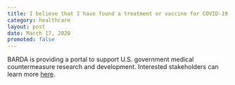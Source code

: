 ```yaml
---
title: I believe that I have found a treatment or vaccine for COVID-19. Is CDC the best place to submit my idea?
category: healthcare
layout: post
date: March 17, 2020
promoted: false
---
```


BARDA is providing a portal to support U.S. government medical countermeasure research and development. Interested stakeholders can learn more [here](https://medicalcountermeasures.gov/app/barda/coronavirus.aspx).
